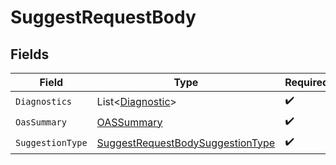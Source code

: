 # SuggestRequestBody


## Fields

| Field                                                                                       | Type                                                                                        | Required                                                                                    | Description                                                                                 |
| ------------------------------------------------------------------------------------------- | ------------------------------------------------------------------------------------------- | ------------------------------------------------------------------------------------------- | ------------------------------------------------------------------------------------------- |
| `Diagnostics`                                                                               | List<[Diagnostic](../../Models/Shared/Diagnostic.md)>                                       | :heavy_check_mark:                                                                          | N/A                                                                                         |
| `OasSummary`                                                                                | [OASSummary](../../Models/Shared/OASSummary.md)                                             | :heavy_check_mark:                                                                          | N/A                                                                                         |
| `SuggestionType`                                                                            | [SuggestRequestBodySuggestionType](../../Models/Shared/SuggestRequestBodySuggestionType.md) | :heavy_check_mark:                                                                          | N/A                                                                                         |